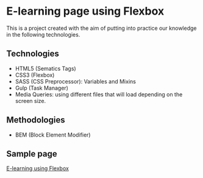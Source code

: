 # E-learning page using Flexbox
This is a project created with the aim of putting into practice our knowledge in the following technologies.

## Technologies
- HTML5 (Sematics Tags)
- CSS3 (Flexbox)
- SASS (CSS Preprocessor): Variables and Mixins
- Gulp (Task Manager)
- Media Queries: using different files that will load depending on the screen size.

## Methodologies
- BEM (Block Element Modifier)

## Sample page
[E-learning using Flexbox](https://dparraabad.github.io/e-learning-page-flexbox/ "E-learning using Flexbox")
